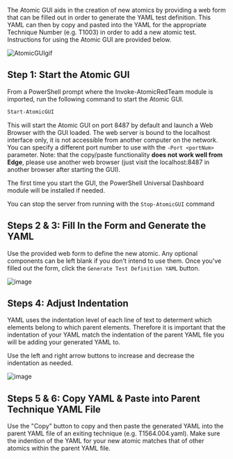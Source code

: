 The Atomic GUI aids in the creation of new atomics by providing a web form that can be filled out in order to generate the YAML test definition. This YAML can then by copy and pasted into the YAML for the appropriate Technique Number (e.g. T1003) in order to add a new atomic test. Instructions for using the Atomic GUI are provided below.

![AtomicGUIgif](https://user-images.githubusercontent.com/22311332/83468238-656db080-a439-11ea-8123-25bf45068961.gif)

## Step 1: Start the Atomic GUI

From a PowerShell prompt where the Invoke-AtomicRedTeam module is imported, run the following command to start the Atomic GUI.

```powershell
Start-AtomicGUI
```

This will start the Atomic GUI on port 8487 by default and launch a Web Browser with the GUI loaded. The web server is bound to the localhost interface only, it is not accessible from another computer on the network. You can specify a different port number to use with the `-Port <portNum>` parameter. Note: that the copy/paste functionality **does not work well from Edge**, please use another web browser (just visit the localhost:8487 in another browser after starting the GUI).

The first time you start the GUI, the PowerShell Universal Dashboard module will be installed if needed.

You can stop the server from running with the `Stop-AtomicGUI` command

## Steps 2 & 3: Fill In the Form and Generate the YAML

Use the provided web form to define the new atomic. Any optional components can be left blank if you don't intend to use them. Once you've filled out the form, click the `Generate Test Definition YAML` button.

![image](https://user-images.githubusercontent.com/22311332/83467703-f6438c80-a437-11ea-8747-3152ce15b35c.png)

## Steps 4: Adjust Indentation

YAML uses the indentation level of each line of text to determent which elements belong to which parent elements. Therefore it is important that the indentation of your YAML match the indentation of the parent YAML file you will be adding your generated YAML to.

Use the left and right arrow buttons to increase and decrease the indentation as needed.

![image](https://user-images.githubusercontent.com/22311332/83550142-998db380-a4c3-11ea-86ee-dbf726008587.png)

## Steps 5 & 6: Copy YAML & Paste into Parent Technique YAML File

Use the "Copy" button to copy and then paste the generated YAML into the parent YAML file of an exiting technique (e.g. T1564.004.yaml). Make sure the indention of the YAML for your new atomic matches that of other atomics within the parent YAML file.